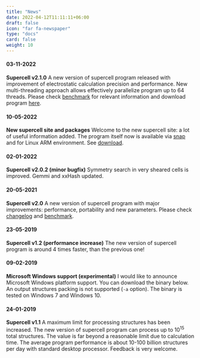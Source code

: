 ```yaml
---
title: "News"
date: 2022-04-12T11:11:11+06:00
draft: false
icon: "far fa-newspaper"
type: "docs"
card: false
weight: 10
---
```


#### 03-11-2022 
**Supercell v2.1.0** A new version of supercell program released with improvement of electrostatic calculation precision and performance. New multi-threading approach allows effectively parallelize program up to 64 threads. Please check [benchmark](/benchmark) for relevant information and download program [here](/download).
#### 10-05-2022 
**New supercell site and packages** Welcome to the new supercell site: a lot of useful information added. The program itself now is available via [snap](https://snapcraft.io/) and for Linux ARM environment. See [download](/download).
#### 02-01-2022 
**Supercell v2.0.2 (minor bugfix)** Symmetry search in very sheared cells is improved. Gemmi and xxHash updated.
<!--more-->
#### 20-05-2021 
**Supercell v2.0** A new version of supercell program with major improvements: performance, portability and new parameters. Please check [changelog](/version-2x) and [benchmark](/benchmark).
#### 23-05-2019
**Supercell v1.2 (performance increase)** The new version of supercell program is around 4 times faster, than the previous one!
#### 09-02-2019
**Microsoft Windows support (experimental)** I would like to announce Microsoft Windows platform support. You can download the binary below. An output structures packing is not supported (`-a` option). The binary is tested on Windows 7 and Windows 10.
#### 24-01-2019 
**Supercell v1.1** A maximum limit for processing structures has been increased. The new version of supercell program can process up to 10<sup>15</sup> total structures. The value is far beyond a reasonable limit due to calculation time. The average program performance is about 10-100 billion structures per day with standard desktop processor. Feedback is very welcome.
